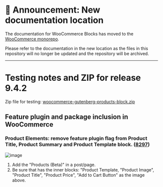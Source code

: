 # 📣 Announcement: New documentation location

The documentation for WooCommerce Blocks has moved to the [WooCommerce monorepo](https://github.com/woocommerce/woocommerce/tree/trunk/plugins/woocommerce-blocks/docs/).

Please refer to the documentation in the new location as the files in this repository will no longer be updated and the repository will be archived.

---

# Testing notes and ZIP for release 9.4.2

Zip file for testing: [woocommerce-gutenberg-products-block.zip](https://github.com/woocommerce/woocommerce-blocks/files/10509889/woocommerce-gutenberg-products-block.zip)

## Feature plugin and package inclusion in WooCommerce

### Product Elements: remove feature plugin flag from Product Title, Product Summary and Product Template block. ([8297](https://github.com/woocommerce/woocommerce-blocks/pull/8297))

![image](https://user-images.githubusercontent.com/4463174/214850173-03741940-c965-47bd-a2f1-05853f8984f1.png)


1. Add the "Products (Beta)" in a post/page.
2. Be sure that has the inner blocks: "Product Template, "Product Image", "Product Title", "Product Price", "Add to Cart Button" as the image above.
